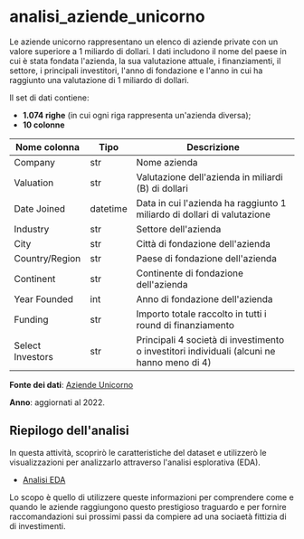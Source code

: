 # analisi_aziende_unicorno

Le aziende unicorno rappresentano un elenco di aziende private con un valore superiore a 1 miliardo di dollari. I dati includono il nome del paese in cui è stata fondata l'azienda, la sua valutazione attuale, i finanziamenti, il settore, i principali investitori, l'anno di fondazione e l'anno in cui ha raggiunto una valutazione di 1 miliardo di dollari.

Il set di dati contiene:

- **1.074 righe** (in cui ogni riga rappresenta un'azienda diversa);
- **10 colonne**

|Nome colonna|Tipo|Descrizione|
|---|---|---|
|Company|str|Nome azienda|
|Valuation|str|Valutazione dell'azienda in miliardi (B) di dollari|
|Date Joined|datetime|Data in cui l'azienda ha raggiunto 1 miliardo di dollari di valutazione|
|Industry|str|Settore dell'azienda|
|City|str|Città di fondazione dell'azienda|
|Country/Region|str|Paese di fondazione dell'azienda|
|Continent|str|Continente di fondazione dell'azienda|
|Year Founded|int|Anno di fondazione dell'azienda|
|Funding|str|Importo totale raccolto in tutti i round di finanziamento|
|Select Investors|str|Principali 4 società di investimento o investitori individuali (alcuni ne hanno meno di 4)|

**Fonte dei dati**: [Aziende Unicorno](https://www.kaggle.com/datasets/mysarahmadbhat/unicorn-companies)  

**Anno**: aggiornati al 2022.

## Riepilogo dell'analisi

In questa attività, scoprirò le caratteristiche del dataset e utilizzerò le visualizzazioni per analizzarlo attraverso l'analisi esplorativa (EDA).
- [Analisi EDA](EDA_Aziende_Unicorn.ipynb)

Lo scopo è quello di utilizzere queste informazioni per comprendere come e quando le aziende raggiungono questo prestigioso traguardo e per fornire raccomandazioni sui prossimi passi da compiere ad una sociaetà fittizia di di investimenti.



